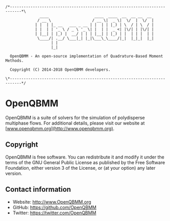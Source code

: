 ```
/*---------------------------------------------------------------------------*\
               ____                    ____  ____  __  __ __  __
              / __ \                  / __ \|  _ \|  \/  |  \/  |
             | |  | |_ __   ___ _ __ | |  | | |_) | \  / | \  / |
             | |  | | '_ \ / _ \ '_ \| |  | |  _ <| |\/| | |\/| |
             | |__| | |_) |  __/ | | | |__| | |_) | |  | | |  | |
              \____/| .__/ \___|_| |_|\___\_\____/|_|  |_|_|  |_|
                    | |
                    |_|

  OpenQBMM - An open-source implementation of Quadrature-Based Moment Methods.

  Copyright (C) 2014-2018 OpenQBMM developers.

\*---------------------------------------------------------------------------*/
```

# OpenQBMM

OpenQBMM is a suite of solvers for the simulation of polydisperse
multiphase flows. For additional details, please visit our website at
[www.openqbmm.org](http://www.openqbmm.org).


## Copyright

OpenQBMM is free software. You can redistribute it and modify it under the
terms of the GNU General Public License as published by the Free Software
Foundation, either version 3 of the License, or (at your option) any later
version.


## Contact information

* Website: http://www.OpenQBMM.org
* GitHub: https://github.com/OpenQBMM
* Twitter: https://twitter.com/OpenQBMM
